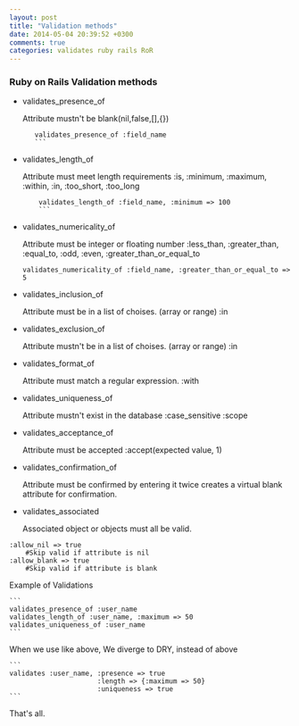 ```yaml
---
layout: post
title: "Validation methods"
date: 2014-05-04 20:39:52 +0300
comments: true
categories: validates ruby rails RoR
---
```


### Ruby on Rails Validation methods

- validates_presence_of

     Attribute mustn't be blank(nil,false,[],{})
     ```
        validates_presence_of :field_name
        ```

- validates_length_of

    Attribute must meet length requirements
    :is, :minimum, :maximum, :within, :in, :too_short, :too_long
    ```
        validates_length_of :field_name, :minimum => 100
        ```

- validates_numericality_of

    Attribute must be integer or floating number
    :less_than, :greater_than, :equal_to, :odd, :even, :greater_than_or_equal_to

    ```
    validates_numericality_of :field_name, :greater_than_or_equal_to => 5
    ```

- validates_inclusion_of

    Attribute must be in a list of choises. (array or range)
    :in

- validates_exclusion_of

    Attribute mustn't be in a list of choises. (array or range)
    :in

- validates_format_of

    Attribute must match a regular expression.
     :with

- validates_uniqueness_of

    Attribute mustn't exist in the database
    :case_sensitive
    :scope

- validates_acceptance_of

    Attribute must be accepted
    :accept(expected value, 1)

- validates_confirmation_of

    Attribute must be confirmed by entering it twice creates a virtual blank attribute for confirmation.

- validates_associated

    Associated object or objects must all be valid.


```
:allow_nil => true
    #Skip valid if attribute is nil
:allow_blank => true
    #Skip valid if attribute is blank
```

Example of Validations

    ```
    validates_presence_of :user_name
    validates_length_of :user_name, :maximum => 50
    validates_uniqueness_of :user_name
    ```
When we use like above, We diverge to DRY, instead of above

    ```
    validates :user_name, :presence => true
                          :length => {:maximum => 50}
                          :uniqueness => true
    ```

That's all.


